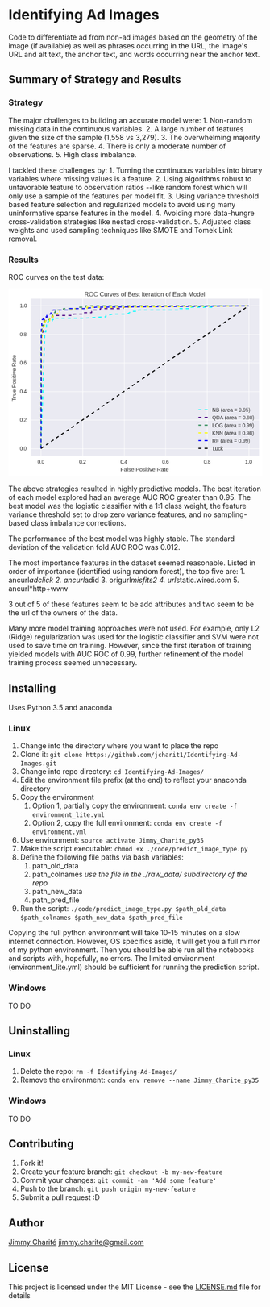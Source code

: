 # Identifying Ad Images
Code to differentiate ad from non-ad images based on the geometry of the image (if available) as well as phrases occurring in the URL, the image's URL and alt text, the anchor text, and words occurring near the anchor text.

## Summary of Strategy and Results

### Strategy

The major challenges to building an accurate model were:
	1. Non-random missing data in the continuous variables.
	2. A large number of features given the size of the sample (1,558 vs 3,279).
	3. The overwhelming majority of the features are sparse.
	4. There is only a moderate number of observations.
	5. High class imbalance.

I tackled these challenges by:
	1. Turning the continuous variables into binary variables where missing values is a feature.
	2. Using algorithms robust to unfavorable feature to observation ratios --like random forest which will only use a sample of the features per model fit.
	3. Using variance threshold based feature selection and regularized models to avoid using many uninformative sparse features in the model.
	4. Avoiding more data-hungre cross-validation strategies like nested cross-validation.
	5. Adjusted class weights and used sampling techniques like SMOTE and Tomek Link removal.

### Results

ROC curves on the test data:

![alt text](https://github.com/jcharit1/Identifying-Ad-Images/blob/master/plots/ROC_Best.png "AUC ROC on Test Data of Best Models")

The above strategies resulted in highly predictive models. The best iteration of each model explored had an average AUC ROC greater than 0.95. The best model was the logistic classifier with a 1:1 class weight, the feature variance threshold set to drop zero variance features, and no sampling-based class imbalance corrections. 

The performance of the best model was highly stable. The standard deviation of the validation fold AUC ROC was 0.012. 

The most importance features in the dataset seemed reasonable. Listed in order of importance (identified using random forest), the top five are:
	1. ancurl*adclick
	2. ancurl*adid
	3. origurl*misfits2
	4. url*static.wired.com
	5. ancurl*http+www

3 out of 5 of these features seem to be add attributes and two seem to be the url of the owners of the data. 

Many more model training approaches were not used. For example, only L2 (Ridge) regularization was used for the logistic classifier and SVM were not used to save time on training. However, since the first iteration of training yielded models with AUC ROC of 0.99, further refinement of the model training process seemed unnecessary.

## Installing

Uses Python 3.5 and anaconda

### Linux 
1. Change into the directory where you want to place the repo
2. Clone it: `git clone https://github.com/jcharit1/Identifying-Ad-Images.git`
3. Change into repo directory: `cd Identifying-Ad-Images/`
4. Edit the environment file prefix (at the end) to reflect your anaconda directory
4. Copy the environment
	1. Option 1, partially copy the environment: `conda env create -f environment_lite.yml`
	2. Option 2, copy the full environment: `conda env create -f environment.yml`
5. Use environment: `source activate Jimmy_Charite_py35`
6. Make the script executable: `chmod +x ./code/predict_image_type.py`
7. Define the following file paths via bash variables:
	1. path_old_data
	2. path_colnames _use the file in the ./raw_data/ subdirectory of the repo_
	3. path_new_data
	4. path_pred_file
8. Run the script: `./code/predict_image_type.py $path_old_data $path_colnames $path_new_data $path_pred_file`

Copying the full python environment will take 10-15 minutes on a slow internet connection. However, OS specifics aside, it will get you a full mirror of my python environment. Then you should be able run all the notebooks and scripts with, hopefully, no errors. The limited environment (environment_lite.yml) should be sufficient for running the prediction script.

### Windows
TO DO

## Uninstalling

### Linux
1. Delete the repo: `rm -f Identifying-Ad-Images/`
2. Remove the environment: `conda env remove --name Jimmy_Charite_py35`

### Windows
TO DO

## Contributing

1. Fork it!
2. Create your feature branch: `git checkout -b my-new-feature`
3. Commit your changes: `git commit -am 'Add some feature'`
4. Push to the branch: `git push origin my-new-feature`
5. Submit a pull request :D

## Author

[Jimmy Charité](https://github.com/jcharit1)
jimmy.charite@gmail.com

## License

This project is licensed under the MIT License - see the [LICENSE.md](https://github.com/jcharit1/Identifying-Ad-Images/blob/master/License.md) file for details
